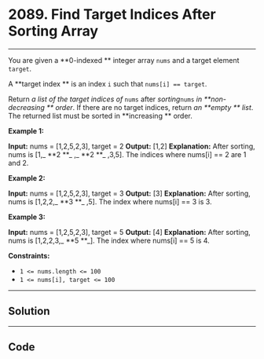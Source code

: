 # 2089. Find Target Indices After Sorting Array

---

You are given a **0-indexed ** integer array `nums` and a target element `target`.

A **target index ** is an index `i` such that `nums[i] == target`.

Return _a list of the target indices of_ `nums` after _sorting_`nums` _in **non-decreasing ** order_. If there are no target indices, return _an **empty ** list_. The returned list must be sorted in **increasing ** order.

 

**Example 1:**


**Input:** nums = [1,2,5,2,3], target = 2
**Output:** [1,2]
**Explanation:** After sorting, nums is [1,_ **2 **_ ,_ **2 **_ ,3,5].
The indices where nums[i] == 2 are 1 and 2.


**Example 2:**


**Input:** nums = [1,2,5,2,3], target = 3
**Output:** [3]
**Explanation:** After sorting, nums is [1,2,2,_ **3 **_ ,5].
The index where nums[i] == 3 is 3.


**Example 3:**


**Input:** nums = [1,2,5,2,3], target = 5
**Output:** [4]
**Explanation:** After sorting, nums is [1,2,2,3,_ **5 **_].
The index where nums[i] == 5 is 4.


 

**Constraints:**

  * `1 <= nums.length <= 100`
  * `1 <= nums[i], target <= 100`

---

## Solution



---

## Code
```python


```